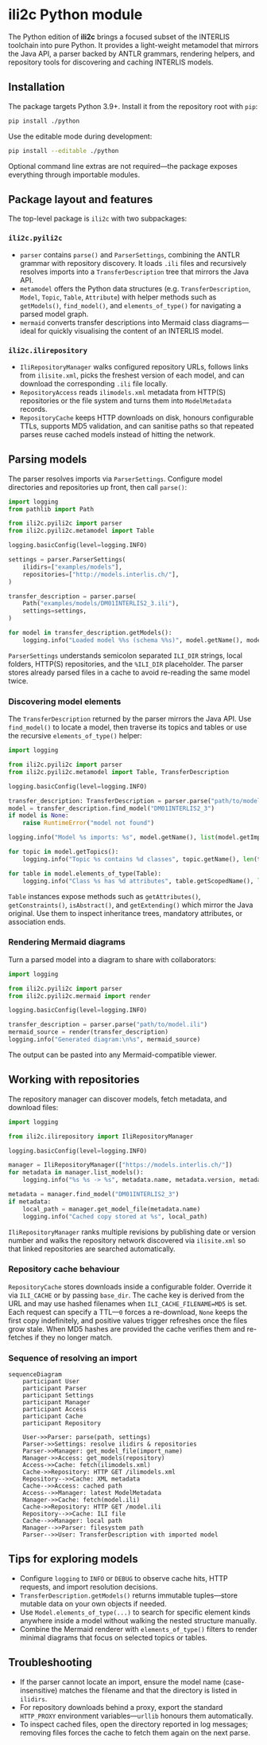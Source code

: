 # ili2c Python module

The Python edition of **ili2c** brings a focused subset of the INTERLIS toolchain
into pure Python. It provides a light-weight metamodel that mirrors the Java
API, a parser backed by ANTLR grammars, rendering helpers, and repository tools
for discovering and caching INTERLIS models.

## Installation

The package targets Python 3.9+. Install it from the repository root with
`pip`:

```bash
pip install ./python
```

Use the editable mode during development:

```bash
pip install --editable ./python
```

Optional command line extras are not required—the package exposes everything
through importable modules.

## Package layout and features

The top-level package is `ili2c` with two subpackages:

### `ili2c.pyili2c`

* `parser` contains `parse()` and `ParserSettings`, combining the ANTLR grammar
  with repository discovery. It loads `.ili` files and recursively resolves
  imports into a `TransferDescription` tree that mirrors the Java API.
* `metamodel` offers the Python data structures (e.g. `TransferDescription`,
  `Model`, `Topic`, `Table`, `Attribute`) with helper methods such as
  `getModels()`, `find_model()`, and `elements_of_type()` for navigating a
  parsed model graph.
* `mermaid` converts transfer descriptions into Mermaid class diagrams—ideal
  for quickly visualising the content of an INTERLIS model.

### `ili2c.ilirepository`

* `IliRepositoryManager` walks configured repository URLs, follows links from
  `ilisite.xml`, picks the freshest version of each model, and can download the
  corresponding `.ili` file locally.
* `RepositoryAccess` reads `ilimodels.xml` metadata from HTTP(S) repositories or
  the file system and turns them into `ModelMetadata` records.
* `RepositoryCache` keeps HTTP downloads on disk, honours configurable TTLs,
  supports MD5 validation, and can sanitise paths so that repeated parses reuse
  cached models instead of hitting the network.

## Parsing models

The parser resolves imports via `ParserSettings`. Configure model directories
and repositories up front, then call `parse()`:

```python
import logging
from pathlib import Path

from ili2c.pyili2c import parser
from ili2c.pyili2c.metamodel import Table

logging.basicConfig(level=logging.INFO)

settings = parser.ParserSettings(
    ilidirs=["examples/models"],
    repositories=["http://models.interlis.ch/"],
)

transfer_description = parser.parse(
    Path("examples/models/DM01INTERLIS2_3.ili"),
    settings=settings,
)

for model in transfer_description.getModels():
    logging.info("Loaded model %%s (schema %%s)", model.getName(), model.getSchemaLanguage())
```

`ParserSettings` understands semicolon separated `ILI_DIR` strings, local
folders, HTTP(S) repositories, and the `%ILI_DIR` placeholder. The parser stores
already parsed files in a cache to avoid re-reading the same model twice.

### Discovering model elements

The `TransferDescription` returned by the parser mirrors the Java API. Use
`find_model()` to locate a model, then traverse its topics and tables or use the
recursive `elements_of_type()` helper:

```python
import logging

from ili2c.pyili2c import parser
from ili2c.pyili2c.metamodel import Table, TransferDescription

logging.basicConfig(level=logging.INFO)

transfer_description: TransferDescription = parser.parse("path/to/model.ili")
model = transfer_description.find_model("DM01INTERLIS2_3")
if model is None:
    raise RuntimeError("model not found")

logging.info("Model %s imports: %s", model.getName(), list(model.getImports()))

for topic in model.getTopics():
    logging.info("Topic %s contains %d classes", topic.getName(), len(topic.getClasses()))

for table in model.elements_of_type(Table):
    logging.info("Class %s has %d attributes", table.getScopedName(), len(table.getAttributes()))
```

`Table` instances expose methods such as `getAttributes()`, `getConstraints()`,
`isAbstract()`, and `getExtending()` which mirror the Java original. Use them to
inspect inheritance trees, mandatory attributes, or association ends.

### Rendering Mermaid diagrams

Turn a parsed model into a diagram to share with collaborators:

```python
import logging

from ili2c.pyili2c import parser
from ili2c.pyili2c.mermaid import render

logging.basicConfig(level=logging.INFO)

transfer_description = parser.parse("path/to/model.ili")
mermaid_source = render(transfer_description)
logging.info("Generated diagram:\n%s", mermaid_source)
```

The output can be pasted into any Mermaid-compatible viewer.

## Working with repositories

The repository manager can discover models, fetch metadata, and download files:

```python
import logging

from ili2c.ilirepository import IliRepositoryManager

logging.basicConfig(level=logging.INFO)

manager = IliRepositoryManager(["https://models.interlis.ch/"])
for metadata in manager.list_models():
    logging.info("%s %s -> %s", metadata.name, metadata.version, metadata.full_url)

metadata = manager.find_model("DM01INTERLIS2_3")
if metadata:
    local_path = manager.get_model_file(metadata.name)
    logging.info("Cached copy stored at %s", local_path)
```

`IliRepositoryManager` ranks multiple revisions by publishing date or version
number and walks the repository network discovered via `ilisite.xml` so that
linked repositories are searched automatically.

### Repository cache behaviour

`RepositoryCache` stores downloads inside a configurable folder. Override it via
`ILI_CACHE` or by passing `base_dir`. The cache key is derived from the URL and
may use hashed filenames when `ILI_CACHE_FILENAME=MD5` is set. Each request can
specify a TTL—`0` forces a re-download, `None` keeps the first copy indefinitely,
and positive values trigger refreshes once the files grow stale. When MD5 hashes
are provided the cache verifies them and re-fetches if they no longer match.

### Sequence of resolving an import

```mermaid
sequenceDiagram
    participant User
    participant Parser
    participant Settings
    participant Manager
    participant Access
    participant Cache
    participant Repository

    User->>Parser: parse(path, settings)
    Parser->>Settings: resolve ilidirs & repositories
    Parser->>Manager: get_model_file(import_name)
    Manager->>Access: get_models(repository)
    Access->>Cache: fetch(ilimodels.xml)
    Cache->>Repository: HTTP GET /ilimodels.xml
    Repository-->>Cache: XML metadata
    Cache-->>Access: cached path
    Access-->>Manager: latest ModelMetadata
    Manager->>Cache: fetch(model.ili)
    Cache->>Repository: HTTP GET /model.ili
    Repository-->>Cache: ILI file
    Cache-->>Manager: local path
    Manager-->>Parser: filesystem path
    Parser-->>User: TransferDescription with imported model
```

## Tips for exploring models

* Configure `logging` to `INFO` or `DEBUG` to observe cache hits, HTTP requests,
  and import resolution decisions.
* `TransferDescription.getModels()` returns immutable tuples—store mutable data
  on your own objects if needed.
* Use `Model.elements_of_type(...)` to search for specific element kinds
  anywhere inside a model without walking the nested structure manually.
* Combine the Mermaid renderer with `elements_of_type()` filters to render
  minimal diagrams that focus on selected topics or tables.

## Troubleshooting

* If the parser cannot locate an import, ensure the model name (case-insensitive)
  matches the filename and that the directory is listed in `ilidirs`.
* For repository downloads behind a proxy, export the standard `HTTP_PROXY`
  environment variables—`urllib` honours them automatically.
* To inspect cached files, open the directory reported in log messages; removing
  files forces the cache to fetch them again on the next parse.
